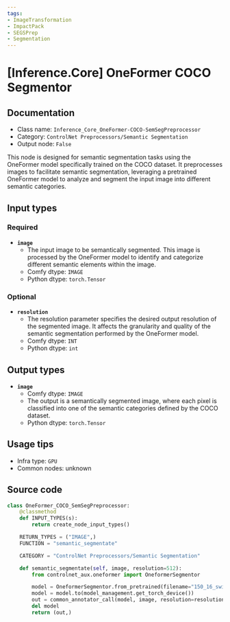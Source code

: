 ```yaml
---
tags:
- ImageTransformation
- ImpactPack
- SEGSPrep
- Segmentation
---
```


# [Inference.Core] OneFormer COCO Segmentor
## Documentation
- Class name: `Inference_Core_OneFormer-COCO-SemSegPreprocessor`
- Category: `ControlNet Preprocessors/Semantic Segmentation`
- Output node: `False`

This node is designed for semantic segmentation tasks using the OneFormer model specifically trained on the COCO dataset. It preprocesses images to facilitate semantic segmentation, leveraging a pretrained OneFormer model to analyze and segment the input image into different semantic categories.
## Input types
### Required
- **`image`**
    - The input image to be semantically segmented. This image is processed by the OneFormer model to identify and categorize different semantic elements within the image.
    - Comfy dtype: `IMAGE`
    - Python dtype: `torch.Tensor`
### Optional
- **`resolution`**
    - The resolution parameter specifies the desired output resolution of the segmented image. It affects the granularity and quality of the semantic segmentation performed by the OneFormer model.
    - Comfy dtype: `INT`
    - Python dtype: `int`
## Output types
- **`image`**
    - Comfy dtype: `IMAGE`
    - The output is a semantically segmented image, where each pixel is classified into one of the semantic categories defined by the COCO dataset.
    - Python dtype: `torch.Tensor`
## Usage tips
- Infra type: `GPU`
- Common nodes: unknown


## Source code
```python
class OneFormer_COCO_SemSegPreprocessor:
    @classmethod
    def INPUT_TYPES(s):
        return create_node_input_types()

    RETURN_TYPES = ("IMAGE",)
    FUNCTION = "semantic_segmentate"

    CATEGORY = "ControlNet Preprocessors/Semantic Segmentation"

    def semantic_segmentate(self, image, resolution=512):
        from controlnet_aux.oneformer import OneformerSegmentor

        model = OneformerSegmentor.from_pretrained(filename="150_16_swin_l_oneformer_coco_100ep.pth")
        model = model.to(model_management.get_torch_device())
        out = common_annotator_call(model, image, resolution=resolution)
        del model
        return (out,)

```
